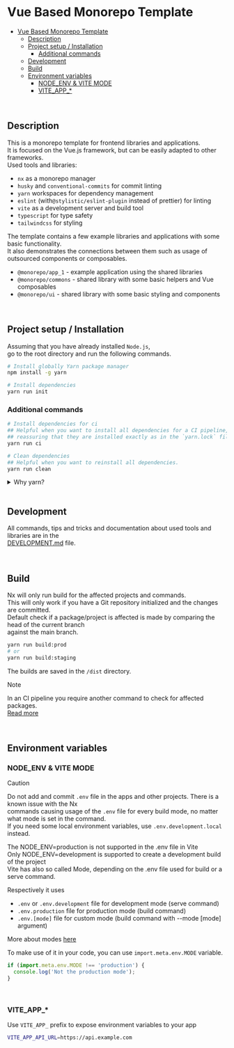 # Vue Based Monorepo Template

- [Vue Based Monorepo Template](#vue-based-monorepo-template)
  - [Description](#description)
  - [Project setup / Installation](#project-setup--installation)
    - [Additional commands](#additional-commands)
  - [Development](#development)
  - [Build](#build)
  - [Environment variables](#environment-variables)
    - [NODE\_ENV \& VITE MODE](#node_env--vite-mode)
    - [VITE\_APP\_\*](#vite_app_)

<br>

## Description

This is a monorepo template for frontend libraries and applications.  
It is focused on the Vue.js framework, but can be easily adapted to other frameworks.  
Used tools and libraries:

- `nx` as a monorepo manager
- `husky` and `conventional-commits` for commit linting
- `yarn` workspaces for dependency management
- `eslint` (with`@stylistic/eslint-plugin` instead of prettier) for linting
- `vite` as a development server and build tool
- `typescript` for type safety
- `tailwindcss` for styling

The template contains a few example libraries and applications with some basic functionality.  
It also demonstrates the connections between them such as usage of outsourced components or composables.  

- `@monorepo/app_1` - example application using the shared libraries
- `@monorepo/commons` - shared library with some basic helpers and Vue composables
- `@monorepo/ui` - shared library with some basic styling and components

<br>

## Project setup / Installation

Assuming that you have already installed `Node.js`,  
go to the root directory and run the following commands.

```bash
# Install globally Yarn package manager
npm install -g yarn

# Install dependencies
yarn run init
```

### Additional commands

```bash
# Install dependencies for ci
## Helpful when you want to install all dependencies for a CI pipeline,  
## reassuring that they are installed exactly as in the `yarn.lock` file.
yarn run ci

# Clean dependencies
## Helpful when you want to reinstall all dependencies.
yarn run clean
```

<details><summary>Why yarn?</summary>

Because we are using monorepo structure, we have to use so called `workspaces` as well.  
Yarn `workspaces` implementation is far superior to the npm one, by providing more features and better performance.  

For example package hoisting, which allows us installing dependencies in the root `node_modules`  
and save time and dependency management overhead are working much better in Yarn.  
Good explanation of the struggle with npm caveats is provided by [this article](https://medium.com/@d.ts/how-to-use-npm-workspace-d155076da956).

</details>

<br>

## Development

All commands, tips and tricks and documentation about used tools and libraries are in the  
[DEVELOPMENT.md](./docs/DEVELOPMENT.md) file.

<br>

## Build

Nx will only run build for the affected projects and commands.  
This will only work if you have a Git repository initialized and the changes are committed.  
Default check if a package/project is affected is made by comparing the head of the current branch  
against the main branch.

```bash
yarn run build:prod
# or
yarn run build:staging
```

The builds are saved in the `/dist` directory.

> [!NOTE]  
> In an CI pipeline you require another command to check for affected packages.  
> [Read more](https://nx.dev/ci/features/affected#specify-which-shas-to-use-to-calculate-affected-code)

<br>

## Environment variables

### NODE_ENV & VITE MODE

> [!CAUTION] 
> Do not add and commit `.env` file in the apps and other projects. There is a known issue with the Nx  
> commands causing usage of the `.env` file for every build mode, no matter what mode is set in the command.  
> If you need some local environment variables, use `.env.development.local` instead.  

The NODE_ENV=production is not supported in the .env file in Vite  
Only NODE_ENV=development is supported to create a development build of the project  
Vite has also so called Mode, depending on the .env file used for build or a serve command.  

Respectively it uses

- `.env` or `.env.development` file for development mode (serve command)
- `.env.production` file for production mode (build command)
- `.env.[mode]` file for custom mode (build command with --mode [mode] argument)

More about modes [here](https://vitejs.dev/guide/env-and-mode.html#modes)  

To make use of it in your code, you can use `import.meta.env.MODE` variable.

```javascript
if (import.meta.env.MODE !== 'production') {
  console.log('Not the production mode');
}
```

<br>

### VITE_APP_*

Use `VITE_APP_` prefix to expose environment variables to your app  

```bash
VITE_APP_API_URL=https://api.example.com
```
